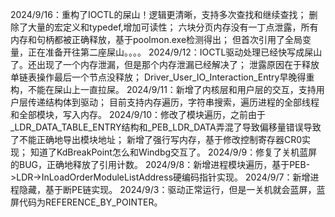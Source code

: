 2024/9/16：重构了IOCTL的屎山！逻辑更清晰，支持多次查找和继续查找；
           删除了大量的宏定义和typedef,增加可读性；
           六块分页内存没有一丁点泄露，所有内存和句柄都被正确释放，基于poolmon.exe检测得出；
           但首次引用了全局变量，正在准备开往第二座屎山。。。。
2024/9/12：IOCTL驱动处理已经快写成屎山了。还出现了一个内存泄漏，但是那个内存泄漏已经解决了；
           泄露原因在于释放单链表操作最后一个节点没释放；
           Driver_User_IO_Interaction_Entry早晚得重构，不能在屎山上一直拉屎。
2024/9/11：新增了内核层和用户层的交互，支持用户层传递结构体到驱动；
           目前支持内存遍历，字符串搜索，遍历进程的全部线程和全部模块，写入内存。
2024/9/10：修改了模块遍历，之前由于_LDR_DATA_TABLE_ENTRY结构和_PEB_LDR_DATA弄混了导致偏移量错误导致了不能正确地导出模块地址；
           新增了强行写内存，基于修改控制寄存器CR0实现；
           知道了KdBreakPoint怎么和Windbg交互了。
2024/9/9：修复了关机蓝屏的BUG，正确地释放了引用计数。
2024/9/8：新增进程模块遍历，基于PEB->LDR->InLoadOrderModuleListAddress硬编码指针实现。
2024/9/7：新增进程隐藏，基于断PE链实现。
2024/9/3：驱动正常运行，但是一关机就会蓝屏，蓝屏代码为REFERENCE_BY_POINTER。
